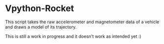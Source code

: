 # Vpython-Rocket

This script takes the raw accelerometer and magnetometer data of a vehicle and draws a model of its trajectory.

This is still a work in progress and it doesn't work as intended yet :)
